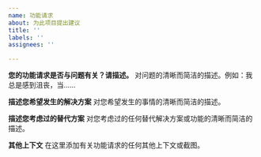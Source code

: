 ```yaml
---
name: 功能请求
about: 为此项目提出建议
title: ''
labels: ''
assignees: ''

---
```


**您的功能请求是否与问题有关？请描述。**
对问题的清晰而简洁的描述。例如：我总是感到沮丧，当……

**描述您希望发生的解决方案**
对您希望发生的事情的清晰而简洁的描述。

**描述您考虑过的替代方案**
对您考虑过的任何替代解决方案或功能的清晰而简洁的描述。

**其他上下文**
在这里添加有关功能请求的任何其他上下文或截图。
